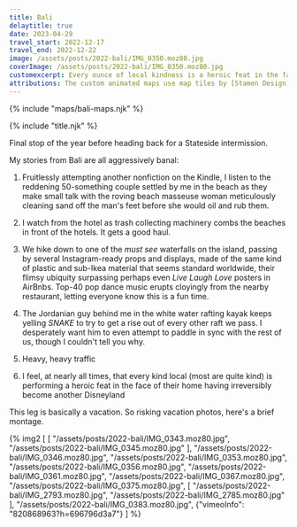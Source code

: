 ```yaml
---
title: Bali
delaytitle: true
date: 2023-04-29
travel_start: 2022-12-17
travel_end: 2022-12-22
image: /assets/posts/2022-bali/IMG_0350.moz80.jpg
coverImage: /assets/posts/2022-bali/IMG_0350.moz80.jpg
customexcerpt: Every ounce of local kindness is a heroic feat in the face of Disneylandification.
attributions: The custom animated maps use map tiles by [Stamen Design](http://maps.stamen.com/) (CC BY 3.0), hosted by [Stadia Maps](https://stadiamaps.com/). Country outline data from [DataHub](https://datahub.io/core/geo-countries) (PDDL), originally by [Natural Earth](https://www.naturalearthdata.com/) (public domain). Code to make the city maps is based off of [marceloprates/prettymaps](https://github.com/marceloprates/prettymaps/). Data for all maps &copy; OpenStreetMap contributors (ODbL).
---
```


<!-- image graveyard:

-->

<!-- Video list:

-->

{% include "maps/bali-maps.njk" %}

{% include "title.njk" %}

Final stop of the year before heading back for a Stateside intermission.

My stories from Bali are all aggressively banal:

1. Fruitlessly attempting another nonfiction on the Kindle, I listen to the reddening 50-something couple settled by me in the beach as they make small talk with the roving beach masseuse woman meticulously cleaning sand off the man's feet before she would oil and rub them.

1. I watch from the hotel as trash collecting machinery combs the beaches in front of the hotels. It gets a good haul.

1. We hike down to one of the _must see_ waterfalls on the island, passing by several Instagram-ready props and displays, made of the same kind of plastic and sub-Ikea material that seems standard worldwide, their flimsy ubiquity surpassing perhaps even _Live Laugh Love_ posters in AirBnbs. Top-40 pop dance music erupts cloyingly from the nearby restaurant, letting everyone know this is a fun time.

1. The Jordanian guy behind me in the white water rafting kayak keeps yelling _SNAKE_ to try to get a rise out of every other raft we pass. I desperately want him to even attempt to paddle in sync with the rest of us, though I couldn't tell you why.

1. Heavy, heavy traffic

1. I feel, at nearly all times, that every kind local (most are quite kind) is performing a heroic feat in the face of their home having irreversibly become another Disneyland

This leg is basically a vacation. So risking vacation photos, here's a brief montage.

{% img2 [
    [
        "/assets/posts/2022-bali/IMG_0343.moz80.jpg",
        "/assets/posts/2022-bali/IMG_0345.moz80.jpg"
    ],
    "/assets/posts/2022-bali/IMG_0346.moz80.jpg",
    "/assets/posts/2022-bali/IMG_0353.moz80.jpg",
    "/assets/posts/2022-bali/IMG_0356.moz80.jpg",
    "/assets/posts/2022-bali/IMG_0361.moz80.jpg",
    "/assets/posts/2022-bali/IMG_0367.moz80.jpg",
    "/assets/posts/2022-bali/IMG_0375.moz80.jpg",
    [
        "/assets/posts/2022-bali/IMG_2793.moz80.jpg",
        "/assets/posts/2022-bali/IMG_2785.moz80.jpg"
    ],
    "/assets/posts/2022-bali/IMG_0383.moz80.jpg",
    {"vimeoInfo": "820868963?h=696796d3a7"}
] %}
